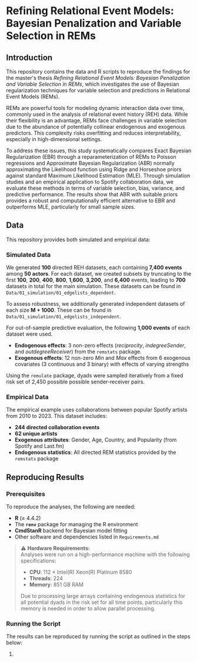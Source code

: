 # Refining Relational Event Models: Bayesian Penalization and Variable Selection in REMs

## Introduction

This repository contains the data and R scripts to reproduce the findings for the master's thesis *Refining Relational Event Models: Bayesian Penalization and Variable Selection in REMs*, which investigates the use of Bayesian regularization techniques for variable selection and predictions in Relational Event Models (REMs).

REMs are powerful tools for modeling dynamic interaction data over time, commonly used in the analysis of relational event history (REH) data. While their flexibility is an advantage, REMs face challenges in variable selection due to the abundance of potentially collinear endogenous and exogenous predictors. This complexity risks overfitting and reduces interpretability, especially in high-dimensional settings.

To address these issues, this study systematically compares Exact Bayesian Regularization (EBR) through a reparameterization of REMs to Poisson regressions and Approximate Bayesian Regularization (ABR) normally approximating the Likelihood function using Ridge and Horseshoe priors against standard Maximum Likelihood Estimation (MLE). Through simulation studies and an empirical application to Spotify collaboration data, we evaluate these methods in terms of variable selection, bias, variance, and predictive performance. The results show that ABR with suitable priors provides a robust and computationally efficient alternative to EBR and outperforms MLE, particularly for small sample sizes.

## Data

This repository provides both simulated and empirical data:

### Simulated Data

We generated **100** directed REH datasets, each containing **7,400 events** among **50 actors**. For each dataset, we created subsets by truncating to the first **100**, **200**, **400**, **800**, **1,600**, **3,200**, and **6,400** events, leading to **700** datasets in total for the main simulation. These datasets can be found in `Data/01_simulation/01_edgelists_dependent`.

To assess robustness, we additionally generated independent datasets of each size **M + 1000**. These can be found in `Data/01_simulation/01_edgelists_independent`.

For out-of-sample predictive evaluation, the following **1,000 events** of each dataset were used.

- **Endogenous effects**: 3 non-zero effects (*reciprocity*, *indegreeSender*, and *outdegreeReceiver*) from the `remstats` package.
- **Exogenous effects**: 12 non-zero *Min* and *Max* effects from 6 exogenous covariates (3 continuous and 3 binary) with effects of varying strengths

Using the `remulate` package, dyads were sampled iteratively from a fixed risk set of 2,450 possible possible sender-receiver pairs.

### Empirical Data

The empirical example uses collaborations between popular Spotify artists from 2010 to 2023. This dataset includes:

- **244 directed collaboration events**
- **62 unique artists**
- **Exogenous attributes**: Gender, Age, Country, and Popularity (from Spotify and Last.fm)
- **Endogenous statistics**: All directed REM statistics provided by the `remstats` package

## Reproducing Results

### Prerequisites

To reproduce the analyses, the following are needed:

- **R** (≥ 4.4.2)
- The **`renv`** package for managing the R environment
- **CmdStanR** backend for Bayesian model fitting
- Other software and dependencies listed in `Requirements.md`

> ⚠️ **Hardware Requirements:**  
> Analyses were run on a high-performance machine with the following specifications:
>
> - **CPU**: 112 × Intel(R) Xeon(R) Platinum 8580  
> - **Threads**: 224  
> - **Memory**: 851 GB RAM  
>
> Due to processing large arrays containing endogenous statistics for all potential dyads in the risk set for all time points, particularly this memory is needed in order to allow parallel processing.

### Running the Script

The results can be reproduced by running the script as outlined in the steps below:

1. 
